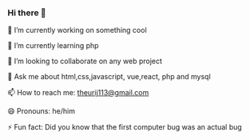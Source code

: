 ### Hi there 👋


🔭 I’m currently working on something cool

 🌱 I’m currently learning php
 
 👯 I’m looking to collaborate on any web project
 
  💬 Ask me about html,css,javascript, vue,react, php and mysql
  
 📫 How to reach me: theurij113@gmail.com
 
  😄 Pronouns: he/him
  
 ⚡ Fun fact: Did you know that the first computer bug was an actual bug

